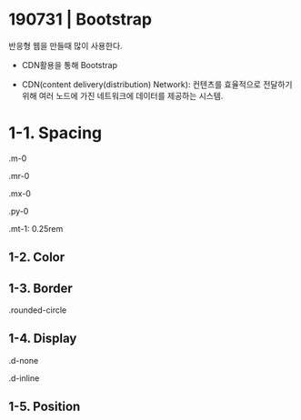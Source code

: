 # 190731 | Bootstrap

반응형 웹을 만들때 많이 사용한다.

- CDN활용을 통해 Bootstrap

- CDN(content delivery(distribution) Network): 컨텐츠를 효율적으로 전달하기 위해 여러 노드에 가진 네트워크에 데이터를 제공하는 시스템.



# 1-1. Spacing

.m-0

.mr-0

.mx-0

.py-0

.mt-1: 0.25rem



## 1-2. Color

## 1-3. Border

.rounded-circle

## 1-4. Display

.d-none

.d-inline



## 1-5. Position



